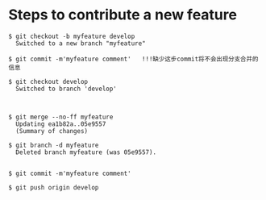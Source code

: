
Steps to contribute a new feature
=================================

```
$ git checkout -b myfeature develop
  Switched to a new branch "myfeature"

$ git commit -m'myfeature comment'   !!!缺少这步commit将不会出现分支合并的信息

$ git checkout develop
  Switched to branch 'develop'
  
  
  
$ git merge --no-ff myfeature
  Updating ea1b82a..05e9557
  (Summary of changes)
  
$ git branch -d myfeature
  Deleted branch myfeature (was 05e9557).
  
  
$ git commit -m'myfeature comment'

$ git push origin develop


```